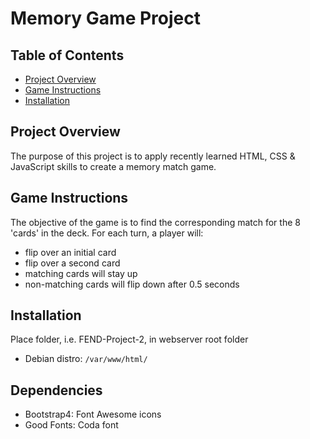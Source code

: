 # Memory Game Project

## Table of Contents

* [Project Overview](#project-overview)
* [Game Instructions](#game-instructions)
* [Installation](#installation)

## Project Overview

The purpose of this project is to apply recently learned HTML, CSS & JavaScript skills to create a memory match game.

## Game Instructions
The objective of the game is to find the corresponding match for the 8 'cards' in the deck.
For each turn, a player will:
- flip over an initial card
- flip over a second card
- matching cards will stay up
- non-matching cards will flip down after 0.5 seconds

## Installation
Place folder, i.e. FEND-Project-2, in webserver root folder
- Debian distro: `/var/www/html/`

## Dependencies
- Bootstrap4: Font Awesome icons
- Good Fonts: Coda font

